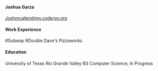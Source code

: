 #### Joshua Garza <h4>
Joshmcallen@my.codergv.org

#### Work Experience <h4>

#Subway
#Double Dave's Pizzaworks


#### Education <h4>

University of Texas Rio Grande Valley
BS Computer Science, In Progress
